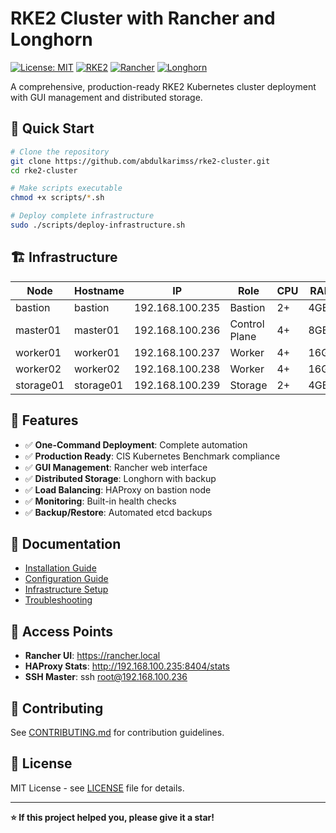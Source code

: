 # RKE2 Cluster with Rancher and Longhorn

[![License: MIT](https://img.shields.io/badge/License-MIT-yellow.svg)](https://opensource.org/licenses/MIT)
[![RKE2](https://img.shields.io/badge/RKE2-v1.28.6-blue.svg)](https://github.com/rancher/rke2)
[![Rancher](https://img.shields.io/badge/Rancher-latest-green.svg)](https://rancher.com)
[![Longhorn](https://img.shields.io/badge/Longhorn-v1.5.3-orange.svg)](https://longhorn.io)

A comprehensive, production-ready RKE2 Kubernetes cluster deployment with GUI management and distributed storage.

## 🚀 Quick Start

```bash
# Clone the repository
git clone https://github.com/abdulkarimss/rke2-cluster.git
cd rke2-cluster

# Make scripts executable
chmod +x scripts/*.sh

# Deploy complete infrastructure
sudo ./scripts/deploy-infrastructure.sh
```

## 🏗️ Infrastructure

| Node | Hostname | IP | Role | CPU | RAM | Storage |
|------|----------|----|----- |-----|-----|---------|
| bastion | bastion | 192.168.100.235 | Bastion | 2+ | 4GB | 50GB |
| master01 | master01 | 192.168.100.236 | Control Plane | 4+ | 8GB | 100GB |
| worker01 | worker01 | 192.168.100.237 | Worker | 4+ | 16GB | 100GB |
| worker02 | worker02 | 192.168.100.238 | Worker | 4+ | 16GB | 100GB |
| storage01 | storage01 | 192.168.100.239 | Storage | 2+ | 4GB | 500GB |

## 🔧 Features

- ✅ **One-Command Deployment**: Complete automation
- ✅ **Production Ready**: CIS Kubernetes Benchmark compliance
- ✅ **GUI Management**: Rancher web interface
- ✅ **Distributed Storage**: Longhorn with backup
- ✅ **Load Balancing**: HAProxy on bastion node
- ✅ **Monitoring**: Built-in health checks
- ✅ **Backup/Restore**: Automated etcd backups

## 📖 Documentation

- [Installation Guide](docs/installation.md)
- [Configuration Guide](docs/configuration.md)
- [Infrastructure Setup](docs/infrastructure-setup.md)
- [Troubleshooting](docs/troubleshooting.md)

## 🎯 Access Points

- **Rancher UI**: https://rancher.local
- **HAProxy Stats**: http://192.168.100.235:8404/stats
- **SSH Master**: ssh root@192.168.100.236

## 🤝 Contributing

See [CONTRIBUTING.md](CONTRIBUTING.md) for contribution guidelines.

## 📄 License

MIT License - see [LICENSE](LICENSE) file for details.

---

**⭐ If this project helped you, please give it a star!**
